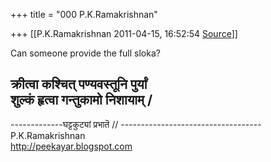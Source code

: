 +++
title = "000 P.K.Ramakrishnan"

+++
[[P.K.Ramakrishnan	2011-04-15, 16:52:54 [Source](https://groups.google.com/g/samskrita/c/GsPqOtTiM4U)]]



Can someone provide the full sloka?

क्रीत्वा कश्चित् पण्यवस्तूनि पुर्यां  
शुल्कं हृत्वा गन्तुकामो निशायाम् /  
----------------------------------  
-------------घट्टकुट्यां प्रभातॆ // -----------------------------------  
P.K.Ramakrishnan  
<http://peekayar.blogspot.com>

